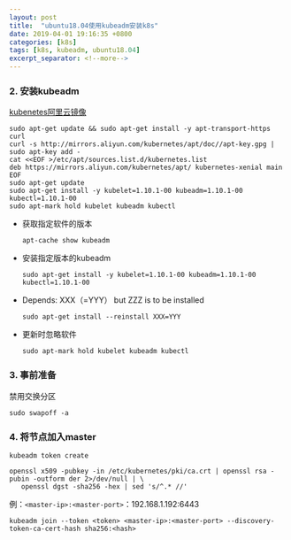 ```yaml
---
layout: post
title:  "ubuntu18.04使用kubeadm安装k8s"
date: 2019-04-01 19:16:35 +0800
categories: [k8s]
tags: [k8s, kubeadm, ubuntu18.04]
excerpt_separator: <!--more-->
---
```


### 2. 安装kubeadm

[kubenetes阿里云镜像](https://opsx.alibaba.com/mirror)

```shell
sudo apt-get update && sudo apt-get install -y apt-transport-https curl
curl -s http://mirrors.aliyun.com/kubernetes/apt/doc//apt-key.gpg | sudo apt-key add -
cat <<EOF >/etc/apt/sources.list.d/kubernetes.list
deb https://mirrors.aliyun.com/kubernetes/apt/ kubernetes-xenial main
EOF
sudo apt-get update
sudo apt-get install -y kubelet=1.10.1-00 kubeadm=1.10.1-00 kubectl=1.10.1-00
sudo apt-mark hold kubelet kubeadm kubectl
```

* 获取指定软件的版本

    ```shell
    apt-cache show kubeadm
    ```

* 安装指定版本的kubeadm

    ```shell
    sudo apt-get install -y kubelet=1.10.1-00 kubeadm=1.10.1-00 kubectl=1.10.1-00
    ```

* Depends: XXX（=YYY） but ZZZ is to be installed

    ```shell
    sudo apt-get install --reinstall XXX=YYY
    ```

* 更新时忽略软件

    ```shell
    sudo apt-mark hold kubelet kubeadm kubectl
    ```

### 3. 事前准备

禁用交换分区

```shell
sudo swapoff -a
```

### 4. 将节点加入master

```shell
kubeadm token create
```

```shell
openssl x509 -pubkey -in /etc/kubernetes/pki/ca.crt | openssl rsa -pubin -outform der 2>/dev/null | \
   openssl dgst -sha256 -hex | sed 's/^.* //'
```

例：`<master-ip>:<master-port>`：192.168.1.192:6443

```shell
kubeadm join --token <token> <master-ip>:<master-port> --discovery-token-ca-cert-hash sha256:<hash>
```